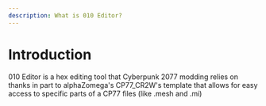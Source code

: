 ```yaml
---
description: What is 010 Editor?
---
```


# Introduction

010 Editor is a hex editing tool that Cyberpunk 2077 modding relies on thanks in part to alphaZomega's CP77\_CR2W's template that allows for easy access to specific parts of a CP77 files (like .mesh and .mi)
